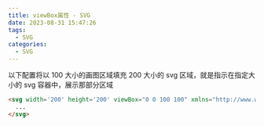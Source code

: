 ```yaml
---
title: viewBox属性 - SVG
date: 2023-08-31 15:47:26
tags:
  - SVG
categories:
  - SVG
---
```


以下配置将以 100 大小的画图区域填充 200 大小的 svg 区域，就是指示在指定大小的 svg 容器中，展示那部分区域

```HTML
<svg width='200' height='200' viewBox="0 0 100 100" xmlns="http://www.w3.org/2000/svg">
  ...
</svg>
```
